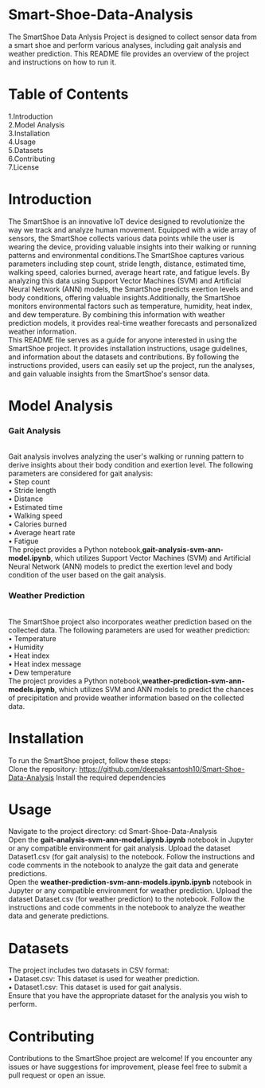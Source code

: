 # Smart-Shoe-Data-Analysis
The SmartShoe Data Anlysis Project is designed to collect sensor data from a smart shoe and perform various analyses, including gait analysis and weather prediction. This README file provides an overview of the project and instructions on how to run it.

# Table of Contents
1.Introduction<br>
2.Model Analysis<br>
3.Installation<br>
4.Usage<br>
5.Datasets<br>
6.Contributing<br>
7.License<br>
# Introduction
The SmartShoe is an innovative IoT device designed to revolutionize the way we track and analyze human movement. Equipped with a wide array of sensors, the SmartShoe collects various data points while the user is wearing the device, providing valuable insights into their walking or running patterns and environmental conditions.The SmartShoe captures various parameters including step count, stride length, distance, estimated time, walking speed, calories burned, average heart rate, and fatigue levels. By analyzing this data using Support Vector Machines (SVM) and Artificial Neural Network (ANN) models, the SmartShoe predicts exertion levels and body conditions, offering valuable insights.Additionally, the SmartShoe monitors environmental factors such as temperature, humidity, heat index, and dew temperature. By combining this information with weather prediction models, it provides real-time weather forecasts and personalized weather information.<br>
This README file serves as a guide for anyone interested in using the SmartShoe project. It provides installation instructions, usage guidelines, and information about the datasets and contributions. By following the instructions provided, users can easily set up the project, run the analyses, and gain valuable insights from the SmartShoe's sensor data.

# Model Analysis
<h3>Gait Analysis</h3><br>
Gait analysis involves analyzing the user's walking or running pattern to derive insights about their body condition and exertion level. The following parameters are considered for gait analysis:<br>
&#x2022; Step count<br>
&#x2022; Stride length<br>
&#x2022; Distance<br>
&#x2022; Estimated time<br>
&#x2022; Walking speed<br>
&#x2022; Calories burned<br>
&#x2022; Average heart rate<br>
&#x2022; Fatigue<br>
The project provides a Python notebook,<b>gait-analysis-svm-ann-model.ipynb</b>, which utilizes Support Vector Machines (SVM) and Artificial Neural Network (ANN) models to predict the exertion level and body condition of the user based on the gait analysis.<br>
<h3>Weather Prediction</h3><br>
The SmartShoe project also incorporates weather prediction based on the collected data. The following parameters are used for weather prediction:<br>
&#x2022; Temperature<br>
&#x2022; Humidity<br>
&#x2022; Heat index<br>
&#x2022; Heat index message<br>
&#x2022; Dew temperature<br>
The project provides a Python notebook,<b>weather-prediction-svm-ann-models.ipynb</b>, which utilizes SVM and ANN models to predict the chances of precipitation and provide weather information based on the collected data.

# Installation
To run the SmartShoe project, follow these steps:<br>
Clone the repository: https://github.com/deepaksantosh10/Smart-Shoe-Data-Analysis
Install the required dependencies

# Usage
Navigate to the project directory: cd Smart-Shoe-Data-Analysis<br>
Open the <b>gait-analysis-svm-ann-model.ipynb.ipynb</b> notebook in Jupyter or any compatible environment for gait analysis. Upload the dataset Dataset1.csv (for gait analysis) to the notebook. Follow the instructions and code comments in the notebook to analyze the gait data and generate predictions.<br>
Open the <b>weather-prediction-svm-ann-models.ipynb.ipynb</b> notebook in Jupyter or any compatible environment for weather prediction. Upload the dataset Dataset.csv (for weather prediction) to the notebook. Follow the instructions and code comments in the notebook to analyze the weather data and generate predictions.

# Datasets
The project includes two datasets in CSV format:
<br>
&#x2022; Dataset.csv: This dataset is used for weather prediction.<br>
&#x2022; Dataset1.csv: This dataset is used for gait analysis.<br>
Ensure that you have the appropriate dataset for the analysis you wish to perform.<br>

# Contributing
Contributions to the SmartShoe project are welcome! If you encounter any issues or have suggestions for improvement, please feel free to submit a pull request or open an issue.

